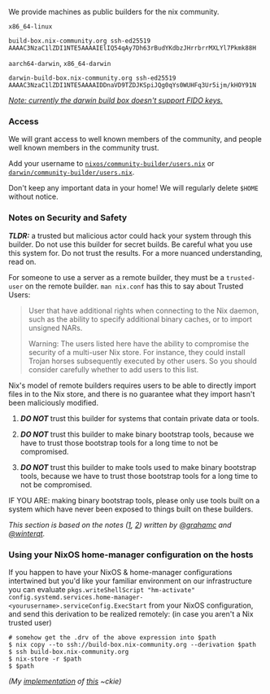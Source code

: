 We provide machines as public builders for the nix community.

`x86_64-linux`

```
build-box.nix-community.org ssh-ed25519 AAAAC3NzaC1lZDI1NTE5AAAAIElIQ54qAy7Dh63rBudYKdbzJHrrbrrMXLYl7Pkmk88H
```

`aarch64-darwin`, `x86_64-darwin`

```
darwin-build-box.nix-community.org ssh-ed25519 AAAAC3NzaC1lZDI1NTE5AAAAIDDnaVD9TZDJKSpiJQg0qYs0WUHFq3Ur5ijm/kHOY91N
```

[_Note: currently the darwin build box doesn't support FIDO keys._](https://github.com/nix-community/infra/issues/1007)

### Access

We will grant access to well known members of the community, and people well known members in the community trust.

Add your username to [`nixos/community-builder/users.nix`](https://github.com/nix-community/infra/blob/master/modules/nixos/community-builder/users.nix) or [`darwin/community-builder/users.nix`](https://github.com/nix-community/infra/blob/master/modules/darwin/community-builder/users.nix).

Don't keep any important data in your home! We will regularly delete `$HOME` without notice.

### Notes on Security and Safety

**_TLDR:_** a trusted but malicious actor could hack your system through this builder. Do not use this builder for secret builds. Be careful what you use this system for. Do not trust the results. For a more nuanced understanding, read on.

For someone to use a server as a remote builder, they must be a `trusted-user` on the remote builder. `man nix.conf` has this to say about Trusted Users:

> User that have additional rights when connecting to the Nix daemon, such as the ability to specify additional binary caches, or to import unsigned NARs.
>
> Warning: The users listed here have the ability to compromise the security of a multi-user Nix store. For instance, they could install Trojan horses subsequently executed by other users. So you should consider carefully whether to add users to this list.

Nix's model of remote builders requires users to be able to directly import files in to the Nix store, and there is no guarantee what they import hasn't been maliciously modified.

1. **_DO NOT_** trust this builder for systems that contain private data or tools.

2. **_DO NOT_** trust this builder to make binary bootstrap tools, because we have to trust those bootstrap tools for a long time to not be compromised.

3. **_DO NOT_** trust this builder to make tools used to make binary bootstrap tools, because we have to trust those bootstrap tools for a long time to not be compromised.

IF YOU ARE: making binary bootstrap tools, please only use tools built on a system which have never been exposed to things built on these builders.

_This section is based on the notes ([1](https://github.com/NixOS/aarch64-build-box), [2](https://github.com/nix-community/darwin-build-box)) written by [@grahamc](https://github.com/grahamc) and [@winterqt](https://github.com/winterqt)._

### Using your NixOS home-manager configuration on the hosts

If you happen to have your NixOS & home-manager configurations intertwined but you'd like your familiar environment on our infrastructure you can evaluate `pkgs.writeShellScript "hm-activate" config.systemd.services.home-manager-<yourusername>.serviceConfig.ExecStart` from your NixOS configuration, and send this derivation to be realized remotely: (in case you aren't a Nix trusted user)

```console
# somehow get the .drv of the above expression into $path
$ nix copy --to ssh://build-box.nix-community.org --derivation $path
$ ssh build-box.nix-community.org
$ nix-store -r $path
$ $path
```

_(My [implementation](https://github.com/ckiee/nixfiles/blob/aac57f56e417e31f00fd495d8a30fb399ecbc19b/deploy/hm-only.nix#L10) of [this](https://github.com/ckiee/nixfiles/blob/aac57f56e417e31f00fd495d8a30fb399ecbc19b/bin/c#L92-L95) ~ckie)_
